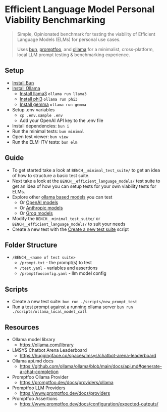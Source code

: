 # Efficient Language Model Personal Viability Benchmarking
> Simple, Opinionated benchmark for testing the viability of Efficient Language Models (ELMs) for personal use cases.
>
> Uses [bun](https://bun.sh/), [promptfoo](https://promptfoo.dev/), and [ollama](https://ollama.com/) for a minimalist, cross-platform, local LLM prompt testing & benchmarking experience.

## Setup
- [Install Bun](https://bun.sh/docs/installation#macos-and-linux)
- [Install Ollama](https://ollama.com/download)
  - [Install llama3](https://ollama.com/library/llama3) `ollama run llama3`
  - [Install phi3](https://ollama.com/library/phi3) `ollama run phi3`
  - [Install gemma](https://ollama.com/library/gemma) `ollama run gemma`
- Setup .env variables
  - `cp .env.sample .env`
  - Add your OpenAI API key to the .env file
- Install dependencies: `bun i`
- Run the minimal tests: `bun minimal`
- Open test viewer: `bun view`
- Run the ELM-ITV tests: `bun elm`

## Guide
- To get started take a look at `BENCH__minimal_test_suite/` to get an idea of how to structure a basic test suite.
- Next take a look at the `BENCH__efficient_language_models/` test suite to get an idea of how you can setup tests for your own viability tests for ELMs.
- Explore other [ollama based models](https://promptfoo.dev/docs/providers/ollama) you can test
  - Or [OpenAI models](https://promptfoo.dev/docs/providers/openai)
  - Or [Anthropic models](https://promptfoo.dev/docs/providers/anthropic)
  - Or [Groq models](https://promptfoo.dev/docs/providers/groq)
- Modify the `BENCH__minimal_test_suite/` or `BENCH__efficient_language_models/` to suit your needs
- Create a new test with the [Create a new test suite](#scripts) script

## Folder Structure
- `/BENCH__<name of test suite>`
  - `/prompt.txt` - the prompt(s) to test
  - `/test.yaml` - variables and assertions
  - `/promptfooconfig.yaml` - llm model config

## Scripts
- Create a new test suite: `bun run ./scripts/new_prompt_test`
- Run a test prompt against a running ollama server `bun run ./scripts/ollama_local_model_call`

## Resources
- Ollama model library
  - https://ollama.com/library
- LMSYS Chatbot Arena Leaderboard
  - https://huggingface.co/spaces/lmsys/chatbot-arena-leaderboard
- Ollama api.md docs
  - https://github.com/ollama/ollama/blob/main/docs/api.md#generate-a-chat-completion
- Promptfoo Ollama Provider
  - https://promptfoo.dev/docs/providers/ollama
- Promptfoo LLM Providers
  - https://www.promptfoo.dev/docs/providers
- Promptfoo Assertions
  - https://www.promptfoo.dev/docs/configuration/expected-outputs/